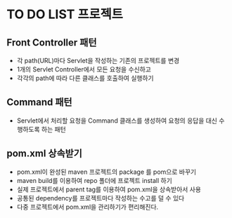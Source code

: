 # TO DO LIST 프로젝트

## Front Controller 패턴
* 각 path(URL)마다 Servlet을 작성하는 기존의 프로젝트를 변경
* 1개의 Servlet Controller에서 모든 요청을 수신하고
* 각각의 path에 따라 다른 클래스를 호출하여 실행하기

## Command 패턴
* Servlet에서 처리할 요청을 Command 클래스를 생성하여 요청의 응답을 대신 수행하도록 하는 패턴

## pom.xml 상속받기
* pom.xml이 완성된 maven 프로젝트의 package 를 pom으로 바꾸기
* maven build를 이용하여 repo 폴더에 프로젝트 install 하기
* 실제 프로젝트에서 parent tag를 이용하여 pom.xml을 상속받아서 사용
* 공통된 dependency를 프로젝트마다 작성하는 수고를 덜 수 있다
* 다중 프로젝트에서 pom.xml을 관리하기가 편리해진다.